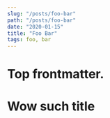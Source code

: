 ```yaml
---
slug: "/posts/foo-bar"
path: "/posts/foo-bar"
date: "2020-01-15"
title: "Foo Bar"
tags: foo, bar
---
```

# Top frontmatter.



# Wow such title
